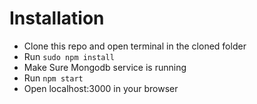 # Installation

* Clone this repo and open terminal in the cloned folder
* Run `sudo npm install`
* Make Sure Mongodb service is running
* Run `npm start`
* Open localhost:3000 in your browser